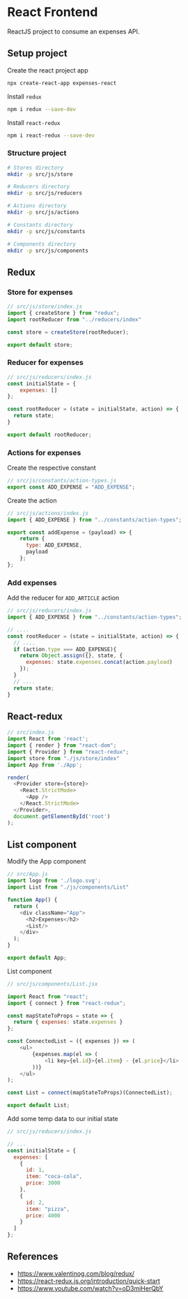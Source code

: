 # React Frontend
ReactJS project to consume an expenses API.

## Setup project
Create the react project app
```bash
npx create-react-app expenses-react
```

Install `redux`
```bash
npm i redux --save-dev
```

Install `react-redux`
```bash
npm i react-redux --save-dev
```

### Structure project
```bash
# Stores directory
mkdir -p src/js/store

# Reducers directory
mkdir -p src/js/reducers

# Actions directory
mkdir -p src/js/actions

# Constants directory
mkdir -p src/js/constants

# Components directory
mkdir -p src/js/components
```
## Redux
### Store for expenses

```javascript
// src/js/store/index.js
import { createStore } from "redux";
import rootReducer from "../reducers/index"

const store = createStore(rootReducer);

export default store;
```

### Reducer for expenses
```javascript
// src/js/reducers/index.js
const initialState = {
    expenses: []
};

const rootReducer = (state = initialState, action) => {
  return state;
}

export default rootReducer;
```

### Actions for expenses
Create the respective constant
```javascript
// src/js/constants/action-types.js
export const ADD_EXPENSE = "ADD_EXPENSE";
```

Create the action
```javascript
// src/js/actions/index.js
import { ADD_EXPENSE } from "../constants/action-types";

export const addExpense = (payload) => {
    return {
      type: ADD_EXPENSE,
      payload
    };
};
```

### Add expenses
Add the reducer for `ADD_ARTICLE` action
```javascript
// src/js/reducers/index.js
import { ADD_EXPENSE } from "../constants/action-types";

// ....
const rootReducer = (state = initialState, action) => {
  // ....
  if (action.type === ADD_EXPENSE){
    return Object.assign({}, state, {
      expenses: state.expenses.concat(action.payload)
    });
  }
  // ....
  return state;
}
```

## React-redux
```javascript
// src/index.js
import React from 'react';
import { render } from "react-dom";
import { Provider } from "react-redux";
import store from "./js/store/index"
import App from './App';

render(
  <Provider store={store}>
    <React.StrictMode>
      <App />
    </React.StrictMode>
  </Provider>,
  document.getElementById('root')
);
```

## List component
Modify the App component

```javascript
// src/App.js
import logo from './logo.svg';
import List from "./js/components/List"

function App() {
  return (
    <div className="App">
      <h2>Expenses</h2>
      <List/>
    </div>
  );
}

export default App;
```

List component
```javascript
// src/js/components/List.jsx

import React from "react";
import { connect } from "react-redux";

const mapStateToProps = state => {
  return { expenses: state.expenses }
};

const ConnectedList = ({ expenses }) => (
    <ul>
        {expenses.map(el => (
            <li key={el.id}>{el.item} - {el.price}</li>
        ))}
    </ul>
);

const List = connect(mapStateToProps)(ConnectedList);

export default List;

```

Add some temp data to our initial state
```javascript
// src/js/reducers/index.js

// ...
const initialState = {
  expenses: [
    {
      id: 1,
      item: "coca-cola",
      price: 3000
    },
    {
      id: 2,
      item: "pizza",
      price: 4000
    }
  ]
};
```

## References
- https://www.valentinog.com/blog/redux/
- https://react-redux.js.org/introduction/quick-start
- https://www.youtube.com/watch?v=oD3miHerQbY
